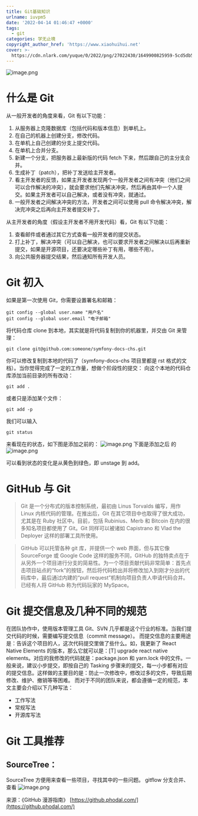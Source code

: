 ```yaml
---
title: Git基础知识
urlname: iuvpm5
date: '2022-04-14 01:46:47 +0000'
tags:
  - git
categories: 学无止境
copyright_author_href: 'https://www.xiaohuihui.net'
cover: >-
  https://cdn.nlark.com/yuque/0/2022/png/27022430/1649900825959-5cd5db54-330c-4de3-9808-ca353657f745.png#clientId=ueab694e8-573a-4&crop=0&crop=0&crop=1&crop=1&from=paste&id=uc0c2e85d&margin=%5Bobject%20Object%5D&name=image.png&originHeight=600&originWidth=900&originalType=url%E2%88%B6=1&rotation=0&showTitle=false&size=86685&status=done&style=none&taskId=ufbff039f-63f5-41a3-9b92-38d4e0c7f8b&title=
---
```


![image.png](https://cdn.nlark.com/yuque/0/2022/png/27022430/1649900825959-5cd5db54-330c-4de3-9808-ca353657f745.png#clientId=ueab694e8-573a-4&from=paste&id=uc0c2e85d&name=image.png&originHeight=600&originWidth=900&originalType=url∶=1&rotation=0&showTitle=false&size=86685&status=done&style=none&taskId=ufbff039f-63f5-41a3-9b92-38d4e0c7f8b&title=)

# 什么是 Git

从一般开发者的角度来看，Git 有以下功能：

1. 从服务器上克隆数据库（包括代码和版本信息）到单机上。
2. 在自己的机器上创建分支，修改代码。
3. 在单机上自己创建的分支上提交代码。
4. 在单机上合并分支。
5. 新建一个分支，把服务器上最新版的代码 fetch 下来，然后跟自己的主分支合并。
6. 生成补丁（patch），把补丁发送给主开发者。
7. 看主开发者的反馈，如果主开发者发现两个一般开发者之间有冲突（他们之间可以合作解决的冲突），就会要求他们先解决冲突，然后再由其中一个人提交。如果主开发者可以自己解决，或者没有冲突，就通过。
8. 一般开发者之间解决冲突的方法，开发者之间可以使用 pull 命令解决冲突，解决完冲突之后再向主开发者提交补丁。

从主开发者的角度（假设主开发者不用开发代码）看，Git 有以下功能：

1. 查看邮件或者通过其它方式查看一般开发者的提交状态。
2. 打上补丁，解决冲突（可以自己解决，也可以要求开发者之间解决以后再重新提交，如果是开源项目，还要决定哪些补丁有用，哪些不用）。
3. 向公共服务器提交结果，然后通知所有开发人员。

# Git 初入

如果是第一次使用 Git，你需要设置署名和邮箱：

```git
git config --global user.name "用户名"
git config --global user.email "电子邮箱"
```

将代码仓库 clone 到本地，其实就是将代码复制到你的机器里，并交由 Git 来管理：

```git
git clone git@github.com:someone/symfony-docs-chs.git
```

你可以修改复制到本地的代码了（symfony-docs-chs 项目里都是 rst 格式的文档）。当你觉得完成了一定的工作量，想做个阶段性的提交：
向这个本地的代码仓库添加当前目录的所有改动：

```git
git add .
```

或者只是添加某个文件：

```git
git add -p
```

我们可以输入

```git
git status
```

来看现在的状态，如下图是添加之前的：
![image.png](https://cdn.nlark.com/yuque/0/2022/png/27022430/1649900978641-272da7c2-b01b-4f6a-b5a9-4070fb738057.png#clientId=ueab694e8-573a-4&from=paste&id=u26c9e243&name=image.png&originHeight=470&originWidth=1082&originalType=url∶=1&rotation=0&showTitle=false&size=111634&status=done&style=none&taskId=ufa7ab167-5193-4489-84f7-d42e10ceda1&title=)
下面是添加之后 的
![image.png](https://cdn.nlark.com/yuque/0/2022/png/27022430/1649900992662-de020754-c112-42e2-a2e8-ceabaa234271.png#clientId=ueab694e8-573a-4&from=paste&id=u7c4df1b6&name=image.png&originHeight=406&originWidth=1244&originalType=url∶=1&rotation=0&showTitle=false&size=94662&status=done&style=none&taskId=u8b110088-73b0-4ed7-8bcb-52b0ed37169&title=)

可以看到状态的变化是从黄色到绿色，即 unstage 到 add。

# GitHub 与 Git

> Git 是一个分布式的版本控制系统，最初由 Linus Torvalds 编写，用作 Linux 内核代码的管理。在推出后，Git 在其它项目中也取得了很大成功，尤其是在 Ruby 社区中。目前，包括 Rubinius、Merb 和 Bitcoin 在内的很多知名项目都使用了 Git。Git 同样可以被诸如 Capistrano 和 Vlad the Deployer 这样的部署工具所使用。

> GitHub 可以托管各种 git 库，并提供一个 web 界面，但与其它像 SourceForge 或 Google Code 这样的服务不同，GitHub 的独特卖点在于从另外一个项目进行分支的简易性。为一个项目贡献代码非常简单：首先点击项目站点的“fork”的按钮，然后将代码检出并将修改加入到刚才分出的代码库中，最后通过内建的“pull request”机制向项目负责人申请代码合并。已经有人将 GitHub 称为代码玩家的 MySpace。

# Git 提交信息及几种不同的规范

在团队协作中，使用版本管理工具 Git、SVN 几乎都是这个行业的标准。当我们提交代码的时候，需要编写提交信息（commit message）。
而提交信息的主要用途是：告诉这个项目的人，这次代码提交里做了些什么。如，我更新了 React Native Elements 的版本，那么它就可以是：[T] upgrade react native elements。对应的我修改的代码就是：package.json 和 yarn.lock 中的文件。一般来说，建议小步提交，即按自己的 Tasking 步骤来的提交，每一小步都有对应的提交信息。这样做的主要目的是：防止一次修改中，修改过多的文件，导致后期修改、维护、撤销等等困难。
而对于不同的团队来说，都会遵循一定的规范，本文主要会介绍以下几种写法：

- 工作写法
- 常规写法
- 开源库写法

# Git 工具推荐

## SourceTree：

SourceTree 方便用来查看一些项目，寻找其中的一些问题。
gitflow 分支合并、查看
![image.png](https://cdn.nlark.com/yuque/0/2022/png/27022430/1649903156572-5d9828a7-61df-404e-8ae8-cb35c44c70f0.png#clientId=u2837663f-9cd5-4&from=paste&id=ue6bd8f05&name=image.png&originHeight=681&originWidth=1023&originalType=url∶=1&rotation=0&showTitle=false&size=503264&status=done&style=none&taskId=u89ff8403-c63e-4fb3-9d0e-2ead9efe57a&title=)

来源：《GitHub 漫游指南》
[https://github.phodal.com/](https://github.phodal.com/)

